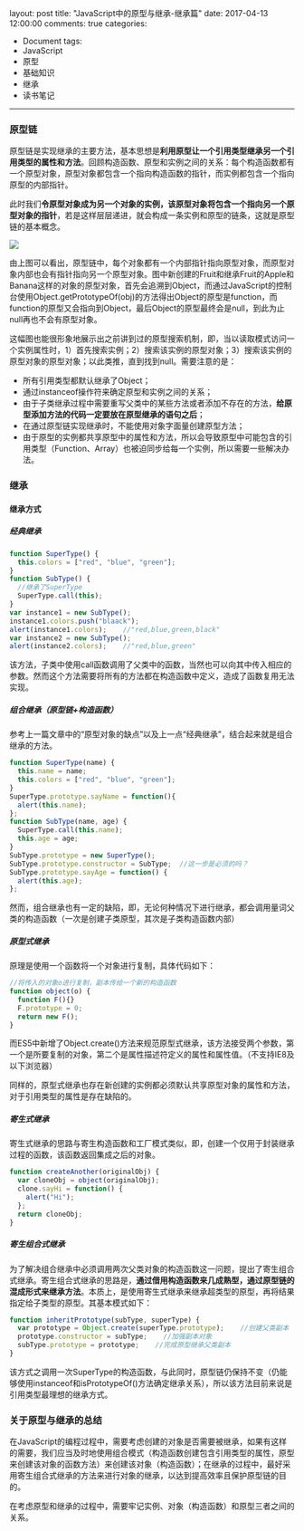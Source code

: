 layout: post
title: "JavaScript中的原型与继承-继承篇"
date: 2017-04-13 12:00:00
comments: true
categories: 
- Document
tags:
- JavaScript
- 原型
- 基础知识
- 继承
- 读书笔记
---

### 原型链

原型链是实现继承的主要方法，基本思想是**利用原型让一个引用类型继承另一个引用类型的属性和方法**。回顾构造函数、原型和实例之间的关系：每个构造函数都有一个原型对象，原型对象都包含一个指向构造函数的指针，而实例都包含一个指向原型的内部指针。

此时我们**令原型对象成为另一个对象的实例，该原型对象将包含一个指向另一个原型对象的指针**，若是这样层层递进，就会构成一条实例和原型的链条，这就是原型链的基本概念。

<!-- more -->

![](https://img.alicdn.com/imgextra/i3/O1CN01cZNppR1oI6m42LpPs_!!6000000005201-1-tps-1536-932.gif)

由上图可以看出，原型链中，每个对象都有一个内部指针指向原型对象，而原型对象内部也会有指针指向另一个原型对象。图中新创建的Fruit和继承Fruit的Apple和Banana这样的对象的原型对象，首先会追溯到Object，而通过JavaScript的控制台使用Object.getPrototypeOf(obj)的方法得出Object的原型是function，而function的原型又会指向到Object，最后Object的原型最终会是null，到此为止null再也不会有原型对象。

这幅图也能很形象地展示出之前讲到过的原型搜索机制，即，当以读取模式访问一个实例属性时，1）首先搜索实例；2）搜索该实例的原型对象；3）搜索该实例的原型对象的原型对象；以此类推，直到找到null。需要注意的是：

*   所有引用类型都默认继承了Object；
*   通过instanceof操作符来确定原型和实例之间的关系；
*   由于子类继承过程中需要重写父类中的某些方法或者添加不存在的方法，**给原型添加方法的代码一定要放在原型继承的语句之后**；
*   在通过原型链实现继承时，不能使用对象字面量创建原型方法；
*   由于原型的实例都共享原型中的属性和方法，所以会导致原型中可能包含的引用类型（Function、Array）也被迫同步给每一个实例，所以需要一些解决办法。

### 继承

#### 继承方式

##### 经典继承

```javascript
function SuperType() {
  this.colors = ["red", "blue", "green"];
}
function SubType() {
  //继承了SuperType
  SuperType.call(this);
}
var instance1 = new SubType();
instance1.colors.push("blaack");
alert(instance1.colors);    //"red,blue,green,black"
var instance2 = new SubType();
alert(instance2.colors);    //"red,blue,green"
```

该方法，子类中使用call函数调用了父类中的函数，当然也可以向其中传入相应的参数。然而这个方法需要将所有的方法都在构造函数中定义，造成了函数复用无法实现。

##### 组合继承（原型链+构造函数）

参考上一篇文章中的“原型对象的缺点”以及上一点“经典继承”，结合起来就是组合继承的方法。

```javascript
function SuperType(name) {
  this.name = name;
  this.colors = ["red", "blue", "green"];
}
SuperType.prototype.sayName = function(){
  alert(this.name);
};
function SubType(name, age) {
  SuperType.call(this.name);
  this.age = age;
}
SubType.prototype = new SuperType();
SubType.prototype.constructor = SubType;  //这一步是必须的吗？
SubType.prototype.sayAge = function() {
  alert(this.age);
};
```

然而，组合继承也有一定的缺陷，即，无论何种情况下进行继承，都会调用量词父类的构造函数（一次是创建子类原型，其次是子类构造函数内部）

##### 原型式继承

原理是使用一个函数将一个对象进行复制，具体代码如下：

```javascript
//将传入的对象o进行复制，副本传给一个新的构造函数
function object(o) {
  function F(){}
  F.prototype = 0;
  return new F();
}
```

而ES5中新增了Object.create()方法来规范原型式继承，该方法接受两个参数，第一个是所要复制的对象，第二个是属性描述符定义的属性和属性值。（不支持IE8及以下浏览器）

同样的，原型式继承也存在新创建的实例都必须默认共享原型对象的属性和方法，对于引用类型的属性是存在缺陷的。

##### 寄生式继承

寄生式继承的思路与寄生构造函数和工厂模式类似，即，创建一个仅用于封装继承过程的函数，该函数返回集成之后的对象。

```javascript
function createAnother(originalObj) {
  var cloneObj = object(originalObj);
  clone.sayHi = function() {
    alert("Hi");
  };
  return cloneObj;
}
```

##### 寄生组合式继承

为了解决组合继承中必须调用两次父类对象的构造函数这一问题，提出了寄生组合式继承。寄生组合式继承的思路是，**通过借用构造函数来几成熟型，通过原型链的混成形式来继承方法**。本质上，是使用寄生式继承来继承超类型的原型，再将结果指定给子类型的原型。其基本模式如下：

```javascript
function inheritPrototype(subType, superType) {
  var prototype = Object.create(superType.prototype);    //创建父类副本
  prototype.constructor = subType;    //加强副本对象
  subType.prototype = prototype;    //完成原型继承父类副本
}
```

该方式之调用一次SuperType的构造函数，与此同时，原型链仍保持不变（仍能够使用instanceof和isPrototypeOf()方法确定继承关系），所以该方法目前来说是引用类型最理想的继承方式。

### 关于原型与继承的总结

在JavaScript的编程过程中，需要考虑创建的对象是否需要被继承，如果有这样的需要，我们应当及时地使用组合模式（构造函数创建包含引用类型的属性，原型来创建该对象的函数方法）来创建该对象（构造函数）；在继承的过程中，最好采用寄生组合式继承的方法来进行对象的继承，以达到提高效率且保护原型链的目的。

在考虑原型和继承的过程中，需要牢记实例、对象（构造函数）和原型三者之间的关系。